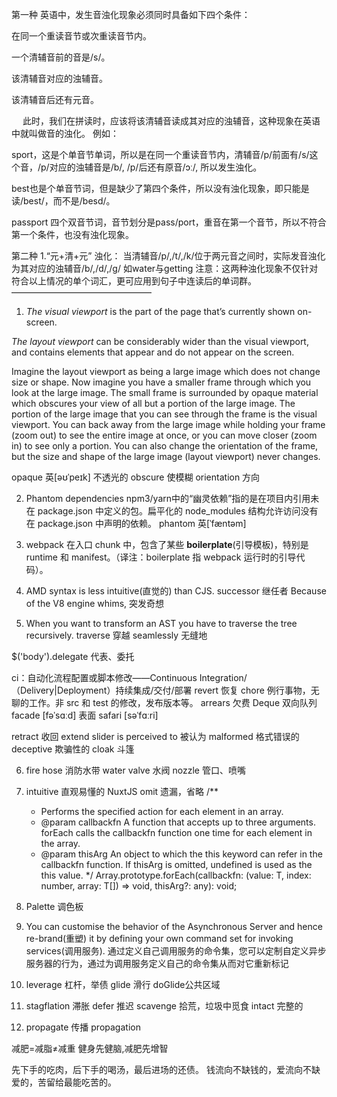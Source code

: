 第一种
 英语中，发生音浊化现象必须同时具备如下四个条件：

在同一个重读音节或次重读音节内。

一个清辅音前的音是/s/。

该清辅音对应的浊辅音。

该清辅音后还有元音。

　 此时，我们在拼读时，应该将该清辅音读成其对应的浊辅音，这种现象在英语中就叫做音的浊化。 例如：

sport，这是个单音节单词，所以是在同一个重读音节内，清辅音/p/前面有/s/这个音，/p/对应的浊辅音是/b/, /p/后还有原音/ɔː/, 所以发生浊化。

best也是个单音节词，但是缺少了第四个条件，所以没有浊化现象，即只能是读/best/，而不是/besd/。

passport 四个双音节词，音节划分是pass/port，重音在第一个音节，所以不符合第一个条件，也没有浊化现象。

第二种
1.“元+清+元” 浊化： 当清辅音/p/,/t/,/k/位于两元音之间时，实际发音浊化为其对应的浊辅音/b/,/d/,/g/ 如water与getting
注意：这两种浊化现象不仅针对符合以上情况的单个词汇，更可应用到句子中连读后的单词群。 
————————————————
1. *The visual viewport* is the part of the page that’s currently shown on-screen.

*The layout viewport* can be considerably wider than the visual viewport, and contains elements that appear and do not appear on the screen.

Imagine the layout viewport as being a large image which does not change size or shape. Now imagine you have a smaller frame through which you look at the large image. The small frame is surrounded by opaque material which obscures your view of all but a portion of the large image. The portion of the large image that you can see through the frame is the visual viewport. You can back away from the large image while holding your frame (zoom out) to see the entire image at once, or you can move closer (zoom in) to see only a portion. You can also change the orientation of the frame, but the size and shape of the large image (layout viewport) never changes.

opaque 英[əʊˈpeɪk] 不透光的
obscure 使模糊
orientation 方向

2. Phantom dependencies  npm3/yarn中的“幽灵依赖”指的是在项目内引用未在 package.json 中定义的包。扁平化的 node_modules 结构允许访问没有在 package.json 中声明的依赖。
phantom	英[ˈfæntəm]

3. webpack 在入口 chunk 中，包含了某些 **boilerplate**(引导模板)，特别是 runtime 和 manifest。（译注：boilerplate 指 webpack 运行时的引导代码）。

4. AMD syntax is less intuitive(直觉的) than CJS.
successor 继任者
Because of the V8 engine whims,  突发奇想

5. When you want to transform an AST you have to traverse the tree recursively.
traverse 穿越
seamlessly 无缝地

$('body').delegate 代表、委托

ci：自动化流程配置或脚本修改——Continuous Integration/（Delivery|Deployment）持续集成/交付/部署
revert 恢复
chore 例行事物，无聊的工作。非 src 和 test 的修改，发布版本等。
arrears 欠费
Deque 双向队列
facade  [fəˈsɑːd] 表面
safari [səˈfɑːri] 

retract 收回  extend slider
is perceived to   被认为
malformed 格式错误的
deceptive 欺骗性的
cloak 斗篷

6. fire hose 消防水带
water valve 水阀
nozzle 管口、喷嘴

7. intuitive 直观易懂的 NuxtJS
omit  遗漏，省略
    /**
     * Performs the specified action for each element in an array.
     * @param callbackfn  A function that accepts up to three arguments. forEach calls the callbackfn function one time for each element in the array.
     * @param thisArg  An object to which the this keyword can refer in the callbackfn function. If thisArg is omitted, undefined is used as the this value.
     */
    Array.prototype.forEach(callbackfn: (value: T, index: number, array: T[]) => void, thisArg?: any): void;

8. Palette 调色板

9. You can customise the behavior of the Asynchronous Server and hence re-brand(重塑) it by defining your own command set for invoking services(调用服务).
通过定义自己调用服务的命令集，您可以定制自定义异步服务器的行为，通过为调用服务定义自己的命令集从而对它重新标记

10. leverage 杠杆，举债
glide 滑行 doGlide公共区域

11. stagflation 滞胀
defer 推迟
scavenge 拾荒，垃圾中觅食
intact 完整的

12. propagate 传播  propagation

减肥=减脂≠减重
健身先健脑,减肥先增智

先下手的吃肉，后下手的喝汤，最后进场的还债。
钱流向不缺钱的，爱流向不缺爱的，苦留给最能吃苦的。
